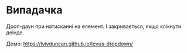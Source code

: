 # Випадачка 

Дроп-даун при натисканні на елемент. І закривається, якщо клікнути деінде.

Демо: https://lvivduncan.github.io/levus-dropdown/


